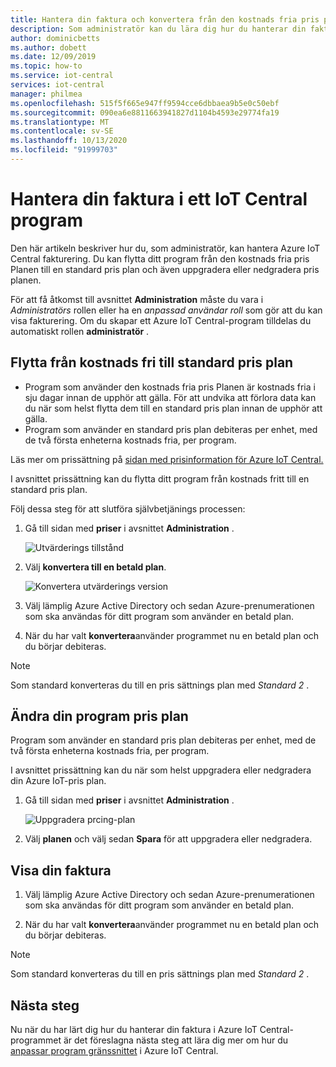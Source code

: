 ```yaml
---
title: Hantera din faktura och konvertera från den kostnads fria pris planen i Azure IoT Central-programmet | Microsoft Docs
description: Som administratör kan du lära dig hur du hanterar din faktura och flyttar från den kostnads fria pris Planen till en standard pris plan i Azure IoT Central-programmet
author: dominicbetts
ms.author: dobett
ms.date: 12/09/2019
ms.topic: how-to
ms.service: iot-central
services: iot-central
manager: philmea
ms.openlocfilehash: 515f5f665e947ff9594cce6dbbaea9b5e0c50ebf
ms.sourcegitcommit: 090ea6e8811663941827d1104b4593e29774fa19
ms.translationtype: MT
ms.contentlocale: sv-SE
ms.lasthandoff: 10/13/2020
ms.locfileid: "91999703"
---
```

# <a name="manage-your-bill-in-an-iot-central-application"></a>Hantera din faktura i ett IoT Central program

Den här artikeln beskriver hur du, som administratör, kan hantera Azure IoT Central fakturering. Du kan flytta ditt program från den kostnads fria pris Planen till en standard pris plan och även uppgradera eller nedgradera pris planen.

För att få åtkomst till avsnittet **Administration** måste du vara i *Administratörs* rollen eller ha en *anpassad användar roll* som gör att du kan visa fakturering. Om du skapar ett Azure IoT Central-program tilldelas du automatiskt rollen **administratör** .

## <a name="move-from-free-to-standard-pricing-plan"></a>Flytta från kostnads fri till standard pris plan

- Program som använder den kostnads fria pris Planen är kostnads fria i sju dagar innan de upphör att gälla. För att undvika att förlora data kan du när som helst flytta dem till en standard pris plan innan de upphör att gälla.
- Program som använder en standard pris plan debiteras per enhet, med de två första enheterna kostnads fria, per program.

Läs mer om prissättning på [sidan med prisinformation för Azure IoT Central.](https://azure.microsoft.com/pricing/details/iot-central/)

I avsnittet prissättning kan du flytta ditt program från kostnads fritt till en standard pris plan.

Följ dessa steg för att slutföra självbetjänings processen:

1. Gå till sidan med **priser** i avsnittet **Administration** .

    ![Utvärderings tillstånd](media/howto-view-bill/freetrialbilling.png)

1. Välj **konvertera till en betald plan**.

    ![Konvertera utvärderings version](media/howto-view-bill/convert.png)

1. Välj lämplig Azure Active Directory och sedan Azure-prenumerationen som ska användas för ditt program som använder en betald plan.

1. När du har valt **konvertera**använder programmet nu en betald plan och du börjar debiteras.

> [!Note]
> Som standard konverteras du till en pris sättnings plan med *Standard 2* .

## <a name="how-to-change-your-application-pricing-plan"></a>Ändra din program pris plan

Program som använder en standard pris plan debiteras per enhet, med de två första enheterna kostnads fria, per program.

I avsnittet prissättning kan du när som helst uppgradera eller nedgradera din Azure IoT-pris plan.

1. Gå till sidan med **priser** i avsnittet **Administration** .

    ![Uppgradera prcing-plan](media/howto-view-bill/pricing.png)

1. Välj **planen** och välj sedan **Spara** för att uppgradera eller nedgradera.

## <a name="view-your-bill"></a>Visa din faktura

1. Välj lämplig Azure Active Directory och sedan Azure-prenumerationen som ska användas för ditt program som använder en betald plan.

1. När du har valt **konvertera**använder programmet nu en betald plan och du börjar debiteras.

> [!Note]
> Som standard konverteras du till en pris sättnings plan med *Standard 2* .

## <a name="next-steps"></a>Nästa steg

Nu när du har lärt dig hur du hanterar din faktura i Azure IoT Central-programmet är det föreslagna nästa steg att lära dig mer om hur du [anpassar program gränssnittet](howto-customize-ui.md) i Azure IoT Central.